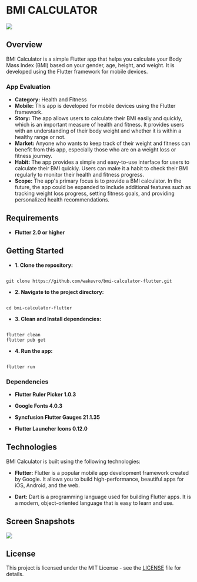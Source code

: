 
# BMI CALCULATOR

![](https://i.imgur.com/iB0vSQq.png)
  

## Overview
BMI Calculator is a simple Flutter app that helps you calculate your Body Mass Index (BMI) based on your gender, age, height, and weight. It is developed using the Flutter framework for mobile devices.

  

### App Evaluation

  

- ****Category:**** Health and Fitness
- ****Mobile:**** This app is developed for mobile devices using the Flutter framework.
- ****Story:**** The app allows users to calculate their BMI easily and quickly, which is an important measure of health and fitness. It provides users with an understanding of their body weight and whether it is within a healthy range or not.
- ****Market:**** Anyone who wants to keep track of their weight and fitness can benefit from this app, especially those who are on a weight loss or fitness journey.
- ****Habit:**** The app provides a simple and easy-to-use interface for users to calculate their BMI quickly. Users can make it a habit to check their BMI regularly to monitor their health and fitness progress.
- ****Scope:**** The app's primary focus is to provide a BMI calculator. In the future, the app could be expanded to include additional features such as tracking weight loss progress, setting fitness goals, and providing personalized health recommendations.




## Requirements

- ****Flutter 2.0 or higher****



## Getting Started


- ****1. Clone the repository:****
```

git clone https://github.com/wakevro/bmi-calculator-flutter.git

```

- ****2. Navigate to the project directory:****

```

cd bmi-calculator-flutter

```

- ****3. Clean and Install dependencies:****

```

flutter clean
flutter pub get

```

- ****4. Run the app:****

```

flutter run

```

    

### Dependencies

  

- ******Flutter Ruler Picker 1.0.3******

- ******Google Fonts 4.0.3******

- ******Syncfusion Flutter Gauges 21.1.35******

- ********Flutter Launcher Icons 0.12.0********
  
## Technologies

BMI Calculator is built using the following technologies:

  

- ****Flutter:**** Flutter is a popular mobile app development framework created by Google. It allows you to build high-performance, beautiful apps for iOS, Android, and the web.

- ****Dart:**** Dart is a programming language used for building Flutter apps. It is a modern, object-oriented language that is easy to learn and use.



  

## Screen Snapshots
![](https://i.imgur.com/2pDihgR.png)



## License

  

This project is licensed under the MIT License - see the [LICENSE](LICENSE) file for details.
